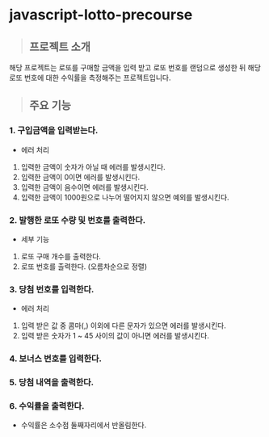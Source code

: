 # javascript-lotto-precourse

> ## 프로젝트 소개

해당 프로젝트는 로또를 구매할 금액을 입력 받고 로또 번호를 랜덤으로 생성한 뒤
해당 로또 번호에 대한 수익률을 측정해주는 프로젝트입니다.

> ## 주요 기능

### 1. 구입금액을 입력받는다.

- 에러 처리

1. 입력한 금액이 숫자가 아닐 때 에러를 발생시킨다.
2. 입력한 금액이 0이면 에러를 발생시킨다.
3. 입력한 금액이 음수이면 에러를 발생시킨다.
4. 입력한 금액이 1000원으로 나누어 떨어지지 않으면 예외를 발생시킨다.

### 2. 발행한 로또 수량 및 번호를 출력한다.

- 세부 기능

1. 로또 구매 개수를 출력한다.
2. 로또 번호를 출력한다. (오름차순으로 정렬)

### 3. 당첨 번호를 입력한다.

- 에러 처리

1. 입력 받은 값 중 콤마(,) 이외에 다른 문자가 있으면 에러를 발생시킨다.
2. 입력 받은 숫자가 1 ~ 45 사이의 값이 아니면 에러를 발생시킨다.

### 4. 보너스 번호를 입력한다.

### 5. 당첨 내역을 출력한다.

### 6. 수익률을 출력한다.

- 수익률은 소수점 둘째자리에서 반올림한다.

